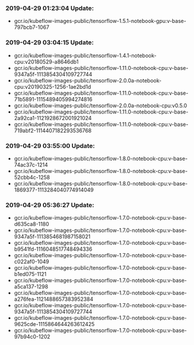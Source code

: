### 2019-04-29 01:23:04 Update:

- gcr.io/kubeflow-images-public/tensorflow-1.5.1-notebook-gpu:v-base-797bcb7-1067
### 2019-04-29 03:04:15 Update:

- gcr.io/kubeflow-images-public/tensorflow-1.4.1-notebook-cpu:v20180529-a8646db1
- gcr.io/kubeflow-images-public/tensorflow-1.11.0-notebook-cpu:v-base-9347a5f-1113854304109727744
- gcr.io/kubeflow-images-public/tensorflow-2.0.0a-notebook-cpu:v20190325-1256-1ae2bd1d
- gcr.io/kubeflow-images-public/tensorflow-1.11.0-notebook-cpu:v-base-71b5891-1115489405994274816
- gcr.io/kubeflow-images-public/tensorflow-2.0.0a-notebook-cpu:v0.5.0
- gcr.io/kubeflow-images-public/tensorflow-1.11.0-notebook-cpu:v-base-2a92ca1-1121928672001921024
- gcr.io/kubeflow-images-public/tensorflow-1.11.0-notebook-cpu:v-base-719abf2-1114407182293536768
### 2019-04-29 03:55:00 Update:

- gcr.io/kubeflow-images-public/tensorflow-1.8.0-notebook-cpu:v-base-74ac37c-1214
- gcr.io/kubeflow-images-public/tensorflow-1.8.0-notebook-cpu:v-base-52cbb4c-1258
- gcr.io/kubeflow-images-public/tensorflow-1.8.0-notebook-cpu:v-base-1869377-1113284040774914049
### 2019-04-29 05:36:27 Update:

- gcr.io/kubeflow-images-public/tensorflow-1.7.0-notebook-cpu:v-base-d635ca8-1180
- gcr.io/kubeflow-images-public/tensorflow-1.7.0-notebook-cpu:v-base-9347a5f-1113854681987158021
- gcr.io/kubeflow-images-public/tensorflow-1.7.0-notebook-cpu:v-base-b9541fd-1116048517748494336
- gcr.io/kubeflow-images-public/tensorflow-1.7.0-notebook-cpu:v-base-c022af0-1049
- gcr.io/kubeflow-images-public/tensorflow-1.7.0-notebook-cpu:v-base-b1ed075-1121
- gcr.io/kubeflow-images-public/tensorflow-1.7.0-notebook-cpu:v-base-a5ca137-1298
- gcr.io/kubeflow-images-public/tensorflow-1.7.0-notebook-cpu:v-base-a276fea-1121488657383952384
- gcr.io/kubeflow-images-public/tensorflow-1.7.0-notebook-cpu:v-base-9347a5f-1113854304109727744
- gcr.io/kubeflow-images-public/tensorflow-1.7.0-notebook-cpu:v-base-9625cde-1115864644263612425
- gcr.io/kubeflow-images-public/tensorflow-1.7.0-notebook-cpu:v-base-97b94c0-1202
